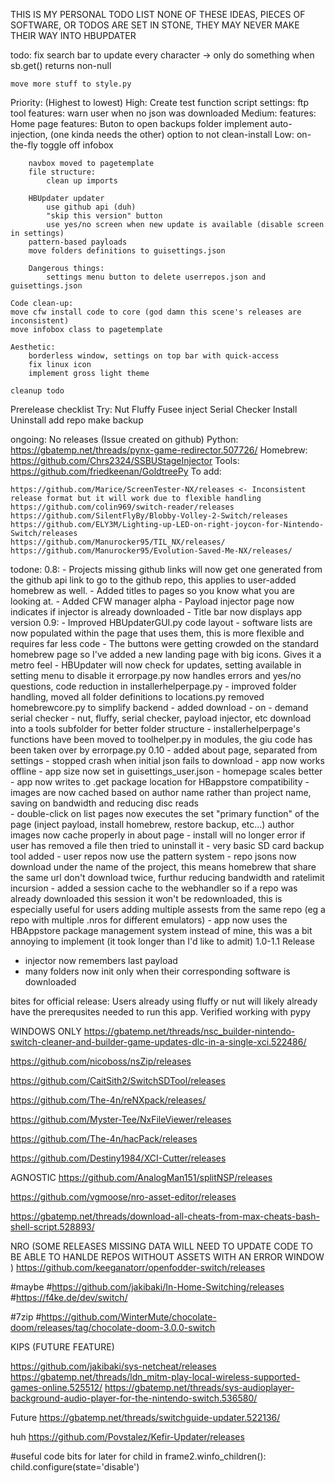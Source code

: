 THIS IS MY PERSONAL TODO LIST
NONE OF THESE IDEAS, PIECES OF SOFTWARE, OR TODOS ARE SET IN STONE, THEY MAY NEVER MAKE THEIR WAY INTO HBUPDATER

todo:
    fix search bar to update every character -> only do something when sb.get() returns non-null

    move more stuff to style.py

Priority:
    (Highest to lowest)
    High:
        Create test function script
        settings:
            ftp tool
        features:
            warn user when no json was downloaded
    Medium:
        features:
            Home page features:
            Buton to open backups folder
            implement auto-injection, (one kinda needs the other)
            option to not clean-install
    Low:
        on-the-fly toggle off infobox
       
        navbox moved to pagetemplate
        file structure:
            clean up imports

        HBUpdater updater
            use github api (duh)
            "skip this version" button
            use yes/no screen when new update is available (disable screen in settings)
        pattern-based payloads
        move folders definitions to guisettings.json

        Dangerous things:
            settings menu button to delete userrepos.json and guisettings.json

    Code clean-up:
    move cfw install code to core (god damn this scene's releases are inconsistent)
    move infobox class to pagetemplate

    Aesthetic:
        borderless window, settings on top bar with quick-access
        fix linux icon
        implement gross light theme

    cleanup todo

Prerelease checklist 
Try:
    Nut
    Fluffy
    Fusee
    inject
    Serial Checker
    Install
    Uninstall
    add repo
    make backup

ongoing:
No releases (Issue created on github)
    Python:
        https://gbatemp.net/threads/pynx-game-redirector.507726/
    Homebrew:
        https://github.com/Chrs2324/SSBUStageInjector
    Tools:
        https://github.com/friedkeenan/GoldtreePy
To add:
    
    https://github.com/Marice/ScreenTester-NX/releases <- Inconsistent release format but it will work due to flexible handling
    https://github.com/colin969/switch-reader/releases
    https://github.com/SilentFlyBy/Blobby-Volley-2-Switch/releases
    https://github.com/ELY3M/Lighting-up-LED-on-right-joycon-for-Nintendo-Switch/releases
    https://github.com/Manurocker95/TIL_NX/releases/
    https://github.com/Manurocker95/Evolution-Saved-Me-NX/releases/

todone:
0.8:
    - Projects missing github links will now get one generated from the github api link to go to the github repo, this applies to user-added homebrew as well. 
    - Added titles to pages so you know what you are looking at.
    - Added CFW manager alpha
    - Payload injector page now indicates if injector is already downloaded
    - Title bar now displays app version
0.9:
    - Improved HBUpdaterGUI.py code layout
    - software lists are now populated within the page that uses them, this is more flexible and requires far less code
    - The buttons were getting crowded on the standard homebrew page so I've added a new landing page with big icons. Gives it a metro feel
     - HBUpdater will now check for updates, setting available in setting menu to disable it
    errorpage.py now handles errors and yes/no questions, code reduction in installerhelperpage.py
    - improved folder handling, moved all folder definitions to locations.py
    removed homebrewcore.py to simplify backend
    - added download - on - demand serial checker
    - nut, fluffy, serial checker, payload injector, etc download into a tools subfolder for better folder structure 
    - installerhelperpage's functions have been moved to toolhelper.py in modules, the giu code has been taken over by errorpage.py
0.10
    - added about page, separated from settings
    - stopped crash when initial json fails to download
    - app now works offline
    - app size now set in guisettings_user.json
    - homepage scales better
    - app now writes to .get package location for HBappstore compatibility
    - images are now cached based on author name rather than project name, saving on bandwidth and reducing disc reads  
    - double-click on list pages now executes the set "primary function" of the page (inject payload, install homebrew, restore backup, etc...)
    author images now cache properly in about page
    - install will no longer error if user has removed a file then tried to uninstall it
    - very basic SD card backup tool added
    - user repos now use the pattern system
    - repo jsons now download under the name of the project, this means homebrew that share the same url don't download twice, furthur reducing bandwidth and ratelimit incursion
    - added a session cache to the webhandler so if a repo was already downloaded this session it won't be redownloaded, this is especially useful for users adding multiple assests from the same repo (eg a repo with multiple .nros for different emulators)
    - app now uses the HBAppstore package management system instead of mine, this was a bit annoying to implement (it took longer than I'd like to admit)
1.0-1.1
Release
 - injector now remembers last payload
 - many folders now init only when their corresponding software is downloaded



    
 

bites for official release:
Users already using fluffy or nut will likely already have the prerequsites needed to run this app.
Verified working with pypy


WINDOWS ONLY
https://gbatemp.net/threads/nsc_builder-nintendo-switch-cleaner-and-builder-game-updates-dlc-in-a-single-xci.522486/ 

https://github.com/nicoboss/nsZip/releases

https://github.com/CaitSith2/SwitchSDTool/releases

https://github.com/The-4n/reNXpack/releases/

https://github.com/Myster-Tee/NxFileViewer/releases

https://github.com/The-4n/hacPack/releases

https://github.com/Destiny1984/XCI-Cutter/releases

AGNOSTIC
https://github.com/AnalogMan151/splitNSP/releases

https://github.com/vgmoose/nro-asset-editor/releases


https://gbatemp.net/threads/download-all-cheats-from-max-cheats-bash-shell-script.528893/

NRO (SOME RELEASES MISSING DATA WILL NEED TO UPDATE CODE TO BE ABLE TO HANLDE REPOS WITHOUT ASSETS WITH AN ERROR WINDOW )
https://github.com/keeganatorr/openfodder-switch/releases

#maybe
#https://github.com/jakibaki/In-Home-Switching/releases
#https://f4ke.de/dev/switch/

#7zip
#https://github.com/WinterMute/chocolate-doom/releases/tag/chocolate-doom-3.0.0-switch

KIPS (FUTURE FEATURE)

https://github.com/jakibaki/sys-netcheat/releases
https://gbatemp.net/threads/ldn_mitm-play-local-wireless-supported-games-online.525512/
https://gbatemp.net/threads/sys-audioplayer-background-audio-player-for-the-nintendo-switch.536580/

Future
https://gbatemp.net/threads/switchguide-updater.522136/

huh
https://github.com/Povstalez/Kefir-Updater/releases





#useful code bits for later
for child in frame2.winfo_children():
    child.configure(state='disable')